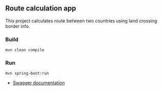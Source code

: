 ## Route calculation app
This project calculates route between two countries using land crossing border info.

### Build
`mvn clean compile`

### Run
```
mvn spring-boot:run
```
* [Swagger documentation](http://localhost:8080/swagger-ui/index.html)
